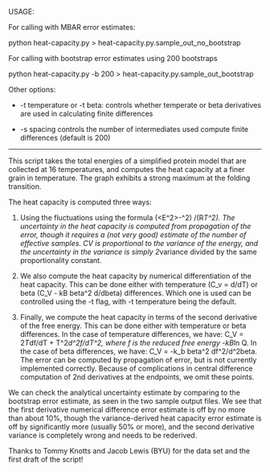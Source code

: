 USAGE:  

For calling with MBAR error estimates:

python heat-capacity.py > heat-capacity.py.sample_out_no_bootstrap
 
For calling with bootstrap error estimates using 200 bootstraps

python heat-capacity.py -b 200 > heat-capacity.py.sample_out_bootstrap

Other options: 

* -t temperature or -t beta: controls whether temperate or beta
 derivatives are used in calculating finite differences 

* -s spacing controls the number of intermediates used compute finite
   differences (default is 200)

----------------------------------------------------------

This script takes the total energies of a simplified protein model that
are collected at 16 temperatures, and computes the heat capacity at a
finer grain in temperature.  The graph exhibits a strong maximum at
the folding transition.

The heat capacity is computed three ways: 

1) Using the fluctuations using the formula (<E^2>-<E>^2)
/(R*T^2). The uncertainty in the heat capacity is computed from
propagation of the error, though it requires a (not very good)
estimate of the number of effective samples.  CV is proportional to
the variance of the energy, and the uncertainty in the variance is
simply 2*variance divided by the same proportionality constant.

2) We also compute the heat capacity by numerical differentiation of
the heat capacity.  This can be done either with temperature (C_v =
d<E>/dT) or beta (C_V - kB beta^2 d<E>/dbeta) differences.  Which
one is used can be controlled using the -t flag, with -t temperature
being the default.

3) Finally, we compute the heat capacity in terms of the second derivative of
the free energy. This can be done either with temperature or beta
differences.  In the case of temperature differences, we have: C_V =
2*T*df/dT + T^2*d^2f/dT^2, where f is the reduced free energy -kB*ln
Q.  In the case of beta differences, we have: C_V = -k_b beta^2
df^2/d^2beta.  The error can be computed by propagation of error, but
is not currently implemented correctly. Because of complications in
central difference computation of 2nd derivatives at the endpoints, we
omit these points.

We can check the analytical uncertainty estimate by comparing to the
bootstrap error estimate, as seen in the two sample output files.  We
see that the first derivative numerical difference error estimate is
off by no more than about 10%, though the variance-derived heat
capacity error estimate is off by significantly more (usually 50% or
more), and the second derivative variance is completely wrong and
needs to be rederived.

Thanks to Tommy Knotts and Jacob Lewis (BYU) for the data set and the
first draft of the script!


